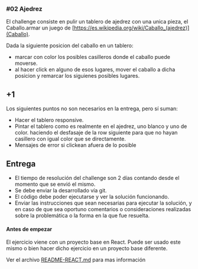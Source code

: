 
### #02 Ajedrez

El challenge consiste en pulir un tablero de ajedrez con una unica pieza, el Caballo.armar un juego de [https://es.wikipedia.org/wiki/Caballo_(ajedrez)](Caballo).

Dada la siguiente posicion del caballo en un tablero:

* marcar con color los posibles casilleros donde el caballo puede moverse.
* al hacer click en alguno de esos lugares, mover el caballo a dicha posicion y remarcar los siguienes posibles lugares.

## +1
Los siguientes puntos no son necesarios en la entrega, pero sí suman:

* Hacer el tablero responsive.
* Pintar el tablero como es realmente en el ajedrez, uno blanco y uno de color. haciendo el desfasaje de la row siguiente para que no hayan casillero con igual color que se directamente.
* Mensajes de error si clickean afuera de lo posible

## Entrega

* El tiempo de resolución del challenge son 2 días contando desde el momento que se envió el mismo.
* Se debe enviar la desarrollado vía git.
* El código debe poder ejecutarse y ver la solución funcionando.
* Enviar las instrucciones que sean necesarias para ejecutar la solución, y en caso de que sea oportuno comentarios o consideraciones realizadas sobre la problemática o la forma en la que fue resuelta.

#### Antes de empezar
El ejercicio viene con un proyecto base en React. Puede ser usado este mismo o bien hacer dicho ejercicio en un proyecto base diferente.

Ver el archivo [README-REACT.md](https://github.com/42i-co/challenge-02/blob/master/README-REACT.md) para mas información
